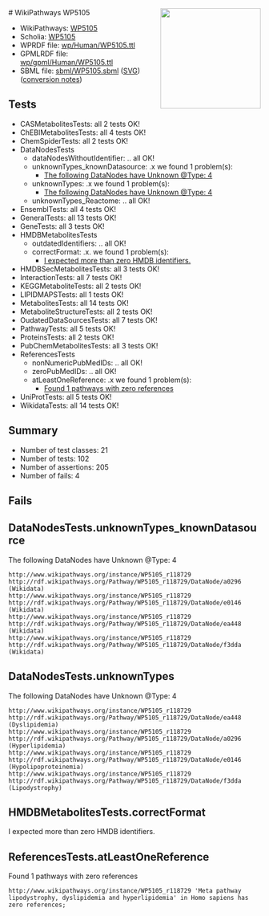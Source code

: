 <img style="float: right; width: 200px" src="../logo.png" />
# WikiPathways WP5105

* WikiPathways: [WP5105](https://identifiers.org/wikipathways:WP5105)
* Scholia: [WP5105](https://scholia.toolforge.org/wikipathways/WP5105)
* WPRDF file: [wp/Human/WP5105.ttl](../wp/Human/WP5105.ttl)
* GPMLRDF file: [wp/gpml/Human/WP5105.ttl](../wp/gpml/Human/WP5105.ttl)
* SBML file: [sbml/WP5105.sbml](../sbml/WP5105.sbml) ([SVG](../sbml/WP5105.svg)) ([conversion notes](../sbml/WP5105.txt))

## Tests
* CASMetabolitesTests: all 2 tests OK!
* ChEBIMetabolitesTests: all 4 tests OK!
* ChemSpiderTests: all 2 tests OK!
* DataNodesTests
    * dataNodesWithoutIdentifier: .. all OK!
    * unknownTypes_knownDatasource: .x we found 1 problem(s):
        * [The following DataNodes have Unknown @Type: 4](#904516d9)
    * unknownTypes: .x we found 1 problem(s):
        * [The following DataNodes have Unknown @Type: 4](#839973e2)
    * unknownTypes_Reactome: .. all OK!
* EnsemblTests: all 4 tests OK!
* GeneralTests: all 13 tests OK!
* GeneTests: all 3 tests OK!
* HMDBMetabolitesTests
    * outdatedIdentifiers: .. all OK!
    * correctFormat: .x. we found 1 problem(s):
        * [I expected more than zero HMDB identifiers.](#ad154c1e)
* HMDBSecMetabolitesTests: all 3 tests OK!
* InteractionTests: all 7 tests OK!
* KEGGMetaboliteTests: all 2 tests OK!
* LIPIDMAPSTests: all 1 tests OK!
* MetabolitesTests: all 14 tests OK!
* MetaboliteStructureTests: all 2 tests OK!
* OudatedDataSourcesTests: all 7 tests OK!
* PathwayTests: all 5 tests OK!
* ProteinsTests: all 2 tests OK!
* PubChemMetabolitesTests: all 3 tests OK!
* ReferencesTests
    * nonNumericPubMedIDs: .. all OK!
    * zeroPubMedIDs: .. all OK!
    * atLeastOneReference: .x we found 1 problem(s):
        * [Found 1 pathways with zero references](#35eb778e)
* UniProtTests: all 5 tests OK!
* WikidataTests: all 14 tests OK!


## Summary

* Number of test classes: 21
* Number of tests: 102
* Number of assertions: 205
* Number of fails: 4

## Fails

<a name="904516d9" />

## DataNodesTests.unknownTypes_knownDatasource

The following DataNodes have Unknown @Type: 4
```
http://www.wikipathways.org/instance/WP5105_r118729 http://rdf.wikipathways.org/Pathway/WP5105_r118729/DataNode/a0296 (Wikidata)
http://www.wikipathways.org/instance/WP5105_r118729 http://rdf.wikipathways.org/Pathway/WP5105_r118729/DataNode/e0146 (Wikidata)
http://www.wikipathways.org/instance/WP5105_r118729 http://rdf.wikipathways.org/Pathway/WP5105_r118729/DataNode/ea448 (Wikidata)
http://www.wikipathways.org/instance/WP5105_r118729 http://rdf.wikipathways.org/Pathway/WP5105_r118729/DataNode/f3dda (Wikidata)
```

<a name="839973e2" />

## DataNodesTests.unknownTypes

The following DataNodes have Unknown @Type: 4
```
http://www.wikipathways.org/instance/WP5105_r118729 http://rdf.wikipathways.org/Pathway/WP5105_r118729/DataNode/ea448 (Dyslipidemia)
http://www.wikipathways.org/instance/WP5105_r118729 http://rdf.wikipathways.org/Pathway/WP5105_r118729/DataNode/a0296 (Hyperlipidemia)
http://www.wikipathways.org/instance/WP5105_r118729 http://rdf.wikipathways.org/Pathway/WP5105_r118729/DataNode/e0146 (Hypolipoproteinemia)
http://www.wikipathways.org/instance/WP5105_r118729 http://rdf.wikipathways.org/Pathway/WP5105_r118729/DataNode/f3dda (Lipodystrophy)
```

<a name="ad154c1e" />

## HMDBMetabolitesTests.correctFormat

I expected more than zero HMDB identifiers.
<a name="35eb778e" />

## ReferencesTests.atLeastOneReference

Found 1 pathways with zero references
```
http://www.wikipathways.org/instance/WP5105_r118729 'Meta pathway lipodystrophy, dyslipidemia and hyperlipidemia' in Homo sapiens has zero references; 
```

